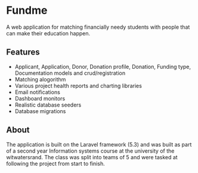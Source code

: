 # Fundme
A web application for matching financially needy students with people that can make their education happen.

## Features
* Applicant, Application, Donor, Donation profile, Donation, Funding type, Documentation models and crud/registration
* Matching alogorithm
* Various project health reports and charting libraries
* Email notifications
* Dashboard monitors
* Realistic database seeders
* Database migrations

## About
The application is built on the Laravel framework (5.3) and was built as part of a second year Information systems course at the university of the witwatersrand. The class was split into teams of 5 and were tasked at following the project from start to finish.
